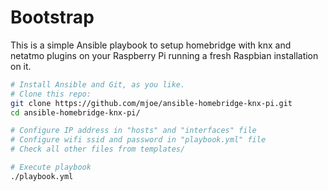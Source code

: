 # Bootstrap

This is a simple Ansible playbook to setup homebridge with knx and netatmo plugins on your Raspberry Pi running a fresh Raspbian installation on it.

```bash
# Install Ansible and Git, as you like.
# Clone this repo:
git clone https://github.com/mjoe/ansible-homebridge-knx-pi.git
cd ansible-homebridge-knx-pi/

# Configure IP address in "hosts" and "interfaces" file
# Configure wifi ssid and password in "playbook.yml" file
# Check all other files from templates/

# Execute playbook
./playbook.yml
```